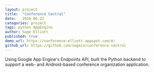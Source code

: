 ```yaml
---
layout: project
title:  "Conference Central"
date:   2016-06-22
categories: project
tags: python AppEngine
author: Sage Elliott
published: true
demo_url: https://conference-elliott.appspot.com/#/
github_url: https://github.com/sageio/conference-central
---
```


 Using Google App Engine's Endpoints API, built the Python backend to support a web- and Android-based conference organization application.



